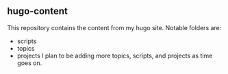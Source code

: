 ## hugo-content
This repository contains the content from my hugo site.  Notable folders are:
 - scripts
 - topics
 - projects
I plan to be adding more topics, scripts, and projects as time goes on.
